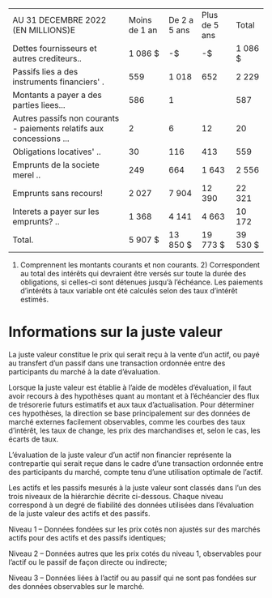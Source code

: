 <table><tr><td>AU 31 DECEMBRE 2022 (EN MILLIONS)E</td><td>Moins de 1 an</td><td>De 2 a 5 ans</td><td>Plus de 5 ans</td><td>Total</td></tr><tr><td>Dettes fournisseurs et autres crediteurs..</td><td>1 086 $</td><td>-$</td><td>-$</td><td>1 086 $</td></tr><tr><td>Passifs lies a des instruments financiers&#x27; .</td><td>559</td><td>1 018</td><td>652</td><td>2 229</td></tr><tr><td>Montants a payer a des parties liees...</td><td>586</td><td>1</td><td></td><td>587</td></tr><tr><td>Autres passifs non courants - paiements relatifs aux concessions ...</td><td>2</td><td>6</td><td>12</td><td>20</td></tr><tr><td>Obligations locatives&#x27; ..</td><td>30</td><td>116</td><td>413</td><td>559</td></tr><tr><td>Emprunts de la societe merel ..</td><td>249</td><td>664</td><td>1 643</td><td>2 556</td></tr><tr><td>Emprunts sans recours!</td><td>2 027</td><td>7 904</td><td>12 390</td><td>22 321</td></tr><tr><td>Interets a payer sur les emprunts? ..</td><td>1 368</td><td>4 141</td><td>4 663</td><td>10 172</td></tr><tr><td>Total.</td><td>5 907 $</td><td>13 850 $</td><td>19 773 $</td><td>39 530 $</td></tr></table>

1) Comprennent les montants courants et non courants. 2) Correspondent au total des intérêts qui devraient être versés sur toute la durée des obligations, si celles-ci sont détenues jusqu’à l’échéance. Les paiements d’intérêts à taux variable ont été calculés selon des taux d’intérêt estimés.

# Informations sur la juste valeur

La juste valeur constitue le prix qui serait reçu à la vente d’un actif, ou payé au transfert d’un passif dans une transaction ordonnée entre des participants du marché à la date d’évaluation.

Lorsque la juste valeur est établie à l’aide de modèles d’évaluation, il faut avoir recours à des hypothèses quant au montant et à l’échéancier des flux de trésorerie futurs estimatifs et aux taux d’actualisation. Pour déterminer ces hypothèses, la direction se base principalement sur des données de marché externes facilement observables, comme les courbes des taux d’intérêt, les taux de change, les prix des marchandises et, selon le cas, les écarts de taux.

L’évaluation de la juste valeur d’un actif non financier représente la contrepartie qui serait reçue dans le cadre d’une transaction ordonnée entre des participants du marché, compte tenu d’une utilisation optimale de l’actif.

Les actifs et les passifs mesurés à la juste valeur sont classés dans l’un des trois niveaux de la hiérarchie décrite ci-dessous. Chaque niveau correspond à un degré de fiabilité des données utilisées dans l’évaluation de la juste valeur des actifs et des passifs.

Niveau 1 – Données fondées sur les prix cotés non ajustés sur des marchés actifs pour des actifs et des passifs identiques;

Niveau 2 – Données autres que les prix cotés du niveau 1, observables pour l’actif ou le passif de façon directe ou indirecte;

Niveau 3 – Données liées à l’actif ou au passif qui ne sont pas fondées sur des données observables sur le marché.